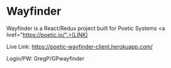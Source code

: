 # Wayfinder

Wayfinder is a React/Redux project built for Poetic Systems <a href="https://poetic.io/".>(LINK)</a>

Live Link: https://poetic-wayfinder-client.herokuapp.com/

Login/PW: GregP/GPwayfinder
